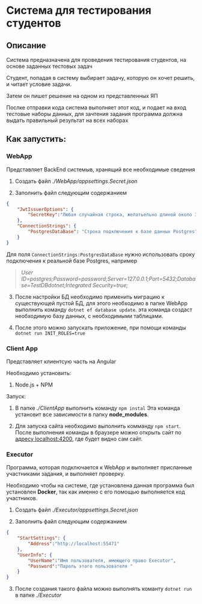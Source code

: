 # Система для тестирования студентов

## Описание
Система предназначена для проведения тестирования студентов, на основе заданных тестовых задач

Студент, попадая в систему выбирает задачу, которую он хочет решить, и читает условие задачи.

Затем он пишет решение на одном из представленных ЯП

Послке отправки кода система выполняет этот код, и подает на вход тестовые наборы данных, для зачтения задания программа должна выдать правильный результат на всех наборах

## Как запустить:

### WebApp 
Представляет BackEnd системыв, хранящий все необходимые сведения

1. Создать файл _./WebApp/appsettings.Secret.json_

2. Заполнить файл следующим содержанием

```json
{
    "JwtIssuerOptions": {
        "SecretKey":"Любая случайная строка, желатьельно длиной около 30-и символов"
    },
    "ConnectionStrings": {
        "PostgresDataBase": "Строка подключения к базе данных Postgres"
    }
}
```

Для поля ```ConnectionStrings:PostgresDataBase``` нужно использовать сроку подключения к реальной базе Postgres, например
> _User ID=postgres;Password=password;Server=127.0.0.1;Port=5432;Database=TestDBdotnet;Integrated Security=true;_ 


3. После настройки БД необходимо применить миграцию к существующей пустой БД, для этого необходимо в папке WebApp выполнить команду ```dotnet ef database update```. эта команда создаст необходимую базу данных, с необходимыми таблицами.

4. После этого можно запускать приложение, при помощи команды ```dotnet run INIT_ROLES=true```

### Client App

Представляет клиентсую часть на Angular

Необходимо установить:
1. Node.js + NPM

Запуск:

1. В папке _./ClientApp_ выполнить команду ```npm instal``` Эта команда установит все зависимости в папку __node_modules__.

2. Для запуска сайта необходимо выполнить комманду ```npm start```. После выполнения команды в браузере можно открыть сайт по [адресу localhost:4200](http://localhost:4200), где будет видно сам сайт.

### Executor

Программа, которая подключается к WebApp и выполняет присланные участниками задания, и выполняет проверку.

Необходимо чтобы на системе, где установлена данная программа был установлен **Docker**, так как именно с его помощью выполняется код участников.

1. Создать файл _./Executor/appsettings.Secret.json_

2. Заполнить файл следующим содержанием

```json
{
    "StartSettings": {
        "Address":"http://localhost:55471"
    },
    "UserInfo": {
        "UserName":"Имя пользователя, имеющего право Executor",
        "Password":"Пароль этого пользователя "
    }
}
```

3. После создания такого файла можно выполнять команту ```dotnet run``` в папке _./Executor_